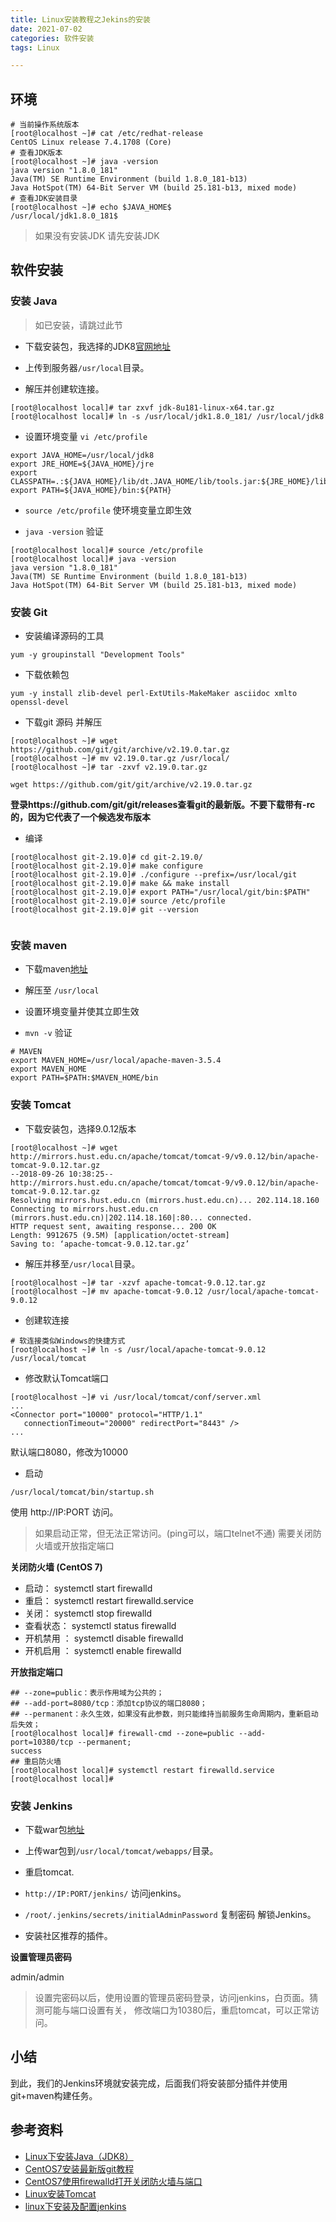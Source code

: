 ```yaml
---
title: Linux安装教程之Jekins的安装
date: 2021-07-02
categories: 软件安装
tags: Linux

---
```


## 环境

  ```
# 当前操作系统版本
[root@localhost ~]# cat /etc/redhat-release
CentOS Linux release 7.4.1708 (Core) 
# 查看JDK版本
[root@localhost ~]# java -version
java version "1.8.0_181"
Java(TM) SE Runtime Environment (build 1.8.0_181-b13)
Java HotSpot(TM) 64-Bit Server VM (build 25.181-b13, mixed mode)
# 查看JDK安装目录
[root@localhost ~]# echo $JAVA_HOME$
/usr/local/jdk1.8.0_181$
  ```

> 如果没有安装JDK 请先安装JDK

<!--more-->

## 软件安装

### 安装 Java

> 如已安装，请跳过此节

  + 下载安装包，我选择的JDK8[官网地址](https://www.oracle.com/technetwork/java/javase/downloads/jdk8-downloads-2133151.html)

  + 上传到服务器`/usr/local`目录。

  + 解压并创建软连接。

  ```
  [root@localhost local]# tar zxvf jdk-8u181-linux-x64.tar.gz 
  [root@localhost local]# ln -s /usr/local/jdk1.8.0_181/ /usr/local/jdk8
  ```

  + 设置环境变量 `vi /etc/profile`

  ```
  export JAVA_HOME=/usr/local/jdk8
  export JRE_HOME=${JAVA_HOME}/jre
  export CLASSPATH=.:${JAVA_HOME}/lib/dt.JAVA_HOME/lib/tools.jar:${JRE_HOME}/lib
  export PATH=${JAVA_HOME}/bin:${PATH}
  ```

  + `source /etc/profile` 使环境变量立即生效

  + `java -version` 验证

  ```
  [root@localhost local]# source /etc/profile
  [root@localhost local]# java -version
  java version "1.8.0_181"
  Java(TM) SE Runtime Environment (build 1.8.0_181-b13)
  Java HotSpot(TM) 64-Bit Server VM (build 25.181-b13, mixed mode)
  ```

### 安装 Git

  + 安装编译源码的工具

  `yum -y groupinstall "Development Tools"`

  + 下载依赖包

  `yum -y install zlib-devel perl-ExtUtils-MakeMaker asciidoc xmlto openssl-devel`

  + 下载git 源码 并解压

  ```
  [root@localhost ~]# wget https://github.com/git/git/archive/v2.19.0.tar.gz
  [root@localhost ~]# mv v2.19.0.tar.gz /usr/local/
  [root@localhost ~]# tar -zxvf v2.19.0.tar.gz
  ```

  `wget https://github.com/git/git/archive/v2.19.0.tar.gz`

  **登录https://github.com/git/git/releases查看git的最新版。不要下载带有-rc的，因为它代表了一个候选发布版本**

  + 编译

  ```
  [root@localhost git-2.19.0]# cd git-2.19.0/
  [root@localhost git-2.19.0]# make configure
  [root@localhost git-2.19.0]# ./configure --prefix=/usr/local/git
  [root@localhost git-2.19.0]# make && make install
  [root@localhost git-2.19.0]# export PATH="/usr/local/git/bin:$PATH" 
  [root@localhost git-2.19.0]# source /etc/profile
  [root@localhost git-2.19.0]# git --version 
   
  ```

### 安装 maven

  + 下载maven[地址](http://maven.apache.org/download.cgi)

  + 解压至 `/usr/local`

  + 设置环境变量并使其立即生效

  + `mvn -v` 验证

  ```
  # MAVEN
  export MAVEN_HOME=/usr/local/apache-maven-3.5.4
  export MAVEN_HOME
  export PATH=$PATH:$MAVEN_HOME/bin
  ```

### 安装 Tomcat

  + 下载安装包，选择9.0.12版本

  ```
  [root@localhost ~]# wget http://mirrors.hust.edu.cn/apache/tomcat/tomcat-9/v9.0.12/bin/apache-tomcat-9.0.12.tar.gz
  --2018-09-26 10:38:25--  http://mirrors.hust.edu.cn/apache/tomcat/tomcat-9/v9.0.12/bin/apache-tomcat-9.0.12.tar.gz
  Resolving mirrors.hust.edu.cn (mirrors.hust.edu.cn)... 202.114.18.160
  Connecting to mirrors.hust.edu.cn (mirrors.hust.edu.cn)|202.114.18.160|:80... connected.
  HTTP request sent, awaiting response... 200 OK
  Length: 9912675 (9.5M) [application/octet-stream]
  Saving to: ‘apache-tomcat-9.0.12.tar.gz’
  ```

  + 解压并移至`/usr/local`目录。

  ```
  [root@localhost ~]# tar -xzvf apache-tomcat-9.0.12.tar.gz 
  [root@localhost ~]# mv apache-tomcat-9.0.12 /usr/local/apache-tomcat-9.0.12
  ```

  + 创建软连接 

  ```
  # 软连接类似Windows的快捷方式
  [root@localhost ~]# ln -s /usr/local/apache-tomcat-9.0.12 /usr/local/tomcat
  ```

  + 修改默认Tomcat端口

  ```
  [root@localhost ~]# vi /usr/local/tomcat/conf/server.xml
  ...
  <Connector port="10000" protocol="HTTP/1.1"
     connectionTimeout="20000" redirectPort="8443" />
  ...
  ```

  默认端口8080，修改为10000

  + 启动

  `/usr/local/tomcat/bin/startup.sh` 

  使用 http://IP:PORT 访问。    

  > 如果启动正常，但无法正常访问。(ping可以，端口telnet不通)
  > 需要关闭防火墙或开放指定端口

  **关闭防火墙 (CentOS 7)**

  + 启动： systemctl start firewalld
  + 重启： systemctl restart firewalld.service
  + 关闭： systemctl stop firewalld
  + 查看状态： systemctl status firewalld 
  + 开机禁用  ： systemctl disable firewalld
  + 开机启用  ： systemctl enable firewalld

  **开放指定端口**

  ```
  ## --zone=public：表示作用域为公共的；
  ## --add-port=8080/tcp：添加tcp协议的端口8080；
  ## --permanent：永久生效，如果没有此参数，则只能维持当前服务生命周期内，重新启动后失效；
  [root@localhost local]# firewall-cmd --zone=public --add-port=10380/tcp --permanent;
  success
  ## 重启防火墙
  [root@localhost local]# systemctl restart firewalld.service
  [root@localhost local]# 

  ```

### 安装 Jenkins

  + 下载war包[地址](http://mirrors.jenkins.io/war-stable/latest/jenkins.war)

  + 上传war包到`/usr/local/tomcat/webapps/`目录。

  + 重启tomcat.

  + `http://IP:PORT/jenkins/` 访问jenkins。

  + `/root/.jenkins/secrets/initialAdminPassword` 复制密码 解锁Jenkins。

  + 安装社区推荐的插件。

  **设置管理员密码**

  admin/admin

  > 设置完密码以后，使用设置的管理员密码登录，访问jenkins，白页面。猜测可能与端口设置有关，
  > 修改端口为10380后，重启tomcat，可以正常访问。

## 小结

  到此，我们的Jenkins环境就安装完成，后面我们将安装部分插件并使用git+maven构建任务。

## 参考资料

  + [Linux下安装Java（JDK8）](https://www.cnblogs.com/liugh/p/6623530.html)
  + [CentOS7安装最新版git教程](https://blog.csdn.net/Juladoe/article/details/76170193)
  + [CentOS7使用firewalld打开关闭防火墙与端口](https://www.cnblogs.com/moxiaoan/p/5683743.html)  
  + [Linux安装Tomcat](https://www.cnblogs.com/yuhebin/p/8594774.html)  
  + [linux下安装及配置jenkins](https://blog.csdn.net/andyzhaojianhui/article/details/73472500)  



